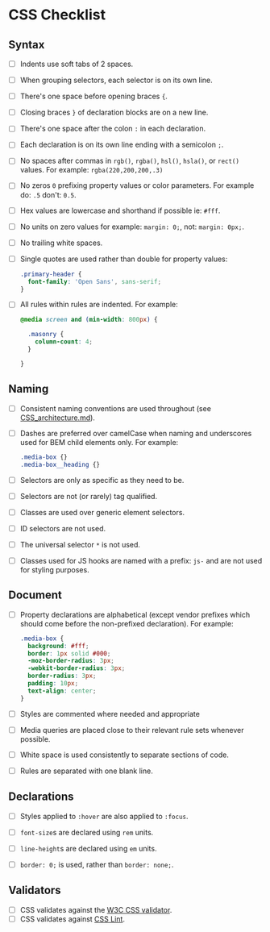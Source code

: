 # CSS Checklist


## Syntax

- [ ] Indents use soft tabs of 2 spaces.
- [ ] When grouping selectors, each selector is on its own line.
- [ ] There's one space before opening braces `{`.
- [ ] Closing braces `}` of declaration blocks are on a new line.
- [ ] There's one space after the colon `:` in each declaration.
- [ ] Each declaration is on its own line ending with a semicolon `;`.
- [ ] No spaces after commas in `rgb()`, `rgba()`, `hsl()`, `hsla()`, or `rect()` values.
  For example: `rgba(220,200,200,.3)`
- [ ] No zeros `0` prefixing property values or color parameters.
  For example do: `.5` don't: `0.5`.
- [ ] Hex values are lowercase and shorthand if possible ie: `#fff`.
- [ ] No units on zero values for example: `margin: 0;`, not: `margin: 0px;`.
- [ ] No trailing white spaces.
- [ ] Single quotes are used rather than double for property values:
  ```css
  .primary-header {
    font-family: 'Open Sans', sans-serif;
  }
  ```
- [ ] All rules within rules are indented. For example:
  ```css
  @media screen and (min-width: 800px) {

    .masonry {
      column-count: 4;
    }

  }
  ```


## Naming

- [ ] Consistent naming conventions are used throughout (see [CSS_architecture.md](https://github.com/jessicarush/css-notes/blob/master/CSS_architecture.md)).
- [ ] Dashes are preferred over camelCase when naming and underscores used for BEM child elements only. For example:
  ```css
  .media-box {}
  .media-box__heading {}
  ```
- [ ] Selectors are only as specific as they need to be.
- [ ] Selectors are not (or rarely) tag qualified.
- [ ] Classes are used over generic element selectors.
- [ ] ID selectors are not used.
- [ ] The universal selector `*` is not used.
- [ ] Classes used for JS hooks are named with a prefix: `js-` and are not used for styling purposes.


## Document

- [ ] Property declarations are alphabetical (except vendor prefixes which should come before the non-prefixed declaration). For example:
  ```css
  .media-box {
    background: #fff;
    border: 1px solid #000;
    -moz-border-radius: 3px;
    -webkit-border-radius: 3px;
    border-radius: 3px;
    padding: 10px;
    text-align: center;
  }
  ```
- [ ] Styles are commented where needed and appropriate
- [ ] Media queries are placed close to their relevant rule sets whenever possible.
- [ ] White space is used consistently to separate sections of code.
- [ ] Rules are separated with one blank line.


## Declarations

- [ ] Styles applied to `:hover` are also applied to `:focus`.
- [ ] `font-size`s are declared using `rem` units.
- [ ] `line-height`s are declared using `em` units.
- [ ] `border: 0;` is used, rather than `border: none;`.


## Validators

- [ ] CSS validates against the [W3C CSS validator](https://jigsaw.w3.org/css-validator/).
- [ ] CSS validates against [CSS Lint](http://csslint.net/).
